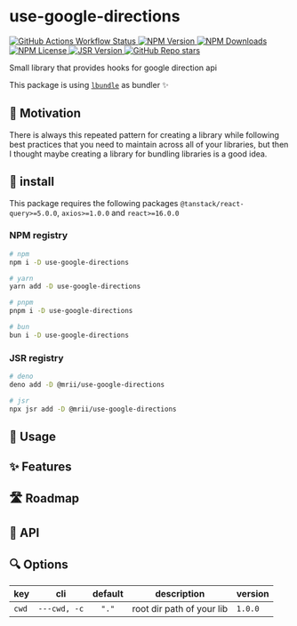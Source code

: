 # use-google-directions

<a href="https://github.com/AbdUlHamedMaree/use-google-directions/actions/workflows/release.yml">
  <img alt="GitHub Actions Workflow Status" src="https://img.shields.io/github/actions/workflow/status/AbdUlHamedMaree/use-google-directions/release.yml?logo=github">
</a>
<a href="https://www.npmjs.com/package/use-google-directions">
  <img alt="NPM Version" src="https://img.shields.io/npm/v/use-google-directions?logo=npm">
</a>
<a href="https://www.npmjs.com/package/use-google-directions">
  <img alt="NPM Downloads" src="https://img.shields.io/npm/dw/use-google-directions?logo=npm">
</a>
<a href="https://www.npmjs.com/package/use-google-directions">
  <img alt="NPM License" src="https://img.shields.io/npm/l/use-google-directions">
</a>
<a href="https://jsr.io/@mrii/use-google-directions">
  <img alt="JSR Version" src="https://img.shields.io/jsr/v/%40mrii/use-google-directions?logo=jsr">
</a>
<a href="https://github.com/AbdUlHamedMaree/use-google-directions">
  <img alt="GitHub Repo stars" src="https://img.shields.io/github/stars/AbdUlHamedMaree/use-google-directions">
</a>

Small library that provides hooks for google direction api

This package is using [`lbundle`](https://github.com/AbdUlHamedMaree/lbundle) as bundler ✨

## 🚀 Motivation

There is always this repeated pattern for creating a library while following best practices that you need to maintain across all of your libraries,
but then I thought maybe creating a library for bundling libraries is a good idea.

## 💾 install

This package requires the following packages `@tanstack/react-query>=5.0.0`, `axios>=1.0.0` and `react>=16.0.0`

### NPM registry

```bash
# npm
npm i -D use-google-directions

# yarn
yarn add -D use-google-directions

# pnpm
pnpm i -D use-google-directions

# bun
bun i -D use-google-directions
```

### JSR registry

```bash
# deno
deno add -D @mrii/use-google-directions

# jsr
npx jsr add -D @mrii/use-google-directions
```

## 🔧 Usage

## ✨ Features

## 🛣️ Roadmap

## 🧰 API

## 🔍 Options

| key   | cli          | default | description               | version |
| ----- | ------------ | :-----: | ------------------------- | ------- |
| `cwd` | `---cwd, -c` |  `"."`  | root dir path of your lib | `1.0.0` |
